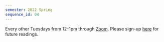 ```yaml
---
semester: 2022 Spring
sequence_id: 04
---
```

Every other Tuesdays from 12-1pm through [Zoom](https://mcgill.zoom.us/j/81342469155).
Please sign-up [here](https://docs.google.com/spreadsheets/d/1Q9_cT75_kxWn4JOgR6Wf0tnSD43TKDDUvicMta4KtSs/edit?usp=sharing) for future readings.

